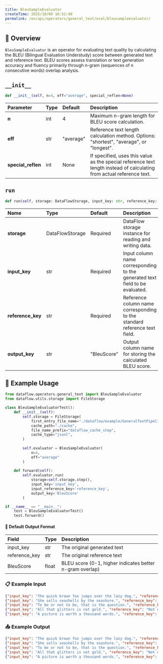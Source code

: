 ```yaml
---
title: BleuSampleEvaluator
createTime: 2025/10/09 16:52:48
permalink: /en/api/operators/general_text/eval/bleusampleevaluator/
---
```


## 📘 Overview

`BleuSampleEvaluator` is an operator for evaluating text quality by calculating the BLEU (Bilingual Evaluation Understudy) score between generated text and reference text. BLEU scores assess translation or text generation accuracy and fluency primarily through n-gram (sequences of n consecutive words) overlap analysis.

## `__init__`

```python
def __init__(self, n=4, eff="average", special_reflen=None)
```

| Parameter | Type | Default | Description |
| :--- | :-- | :--- | :--- |
| **n** | int | 4 | Maximum n-gram length for BLEU score calculation. |
| **eff** | str | "average" | Reference text length calculation method. Options: "shortest", "average", or "longest". |
| **special_reflen** | int | None | If specified, uses this value as the special reference text length instead of calculating from actual reference text. |

## `run`

```python
def run(self, storage: DataFlowStorage, input_key: str, reference_key: str, output_key: str='BleuScore')
```

| Name | Type | Default | Description |
| :--- | :--- | :--- | :--- |
| **storage** | DataFlowStorage | Required | DataFlow storage instance for reading and writing data. |
| **input_key** | str | Required | Input column name corresponding to the generated text field to be evaluated. |
| **reference_key** | str | Required | Reference column name corresponding to the standard reference text field. |
| **output_key** | str | "BleuScore" | Output column name for storing the calculated BLEU score. |

## 🧠 Example Usage
```python
from dataflow.operators.general_text import BleuSampleEvaluator
from dataflow.utils.storage import FileStorage

class BleuSampleEvaluatorTest():
    def __init__(self):
        self.storage = FileStorage(
            first_entry_file_name="./dataflow/example/GeneralTextPipeline/gen_input.jsonl",
            cache_path="./cache",
            file_name_prefix="dataflow_cache_step",
            cache_type="jsonl",
        )
        
        self.evaluator = BleuSampleEvaluator(
            n=4,
            eff="average"
        )
        
    def forward(self):
        self.evaluator.run(
            storage=self.storage.step(),
            input_key='input_key',
            input_reference_key='reference_key',
            output_key='BleuScore'
        )

if __name__ == "__main__":
    test = BleuSampleEvaluatorTest()
    test.forward()
```

#### 🧾 Default Output Format
| Field | Type | Description |
| :--- | :-- | :--- |
| input_key | str | The original generated text |
| reference_key | str | The original reference text |
| BleuScore | float | BLEU score (0-1, higher indicates better n-gram overlap) |

### 📋 Example Input
```json
{"input_key": "The quick brown fox jumps over the lazy dog.", "reference_key": "A fast brown fox leaps over a lazy dog."}
{"input_key": "She sells seashells by the seashore.", "reference_key": "She is selling shells by the beach."}
{"input_key": "To be or not to be, that is the question.", "reference_key": "The question is whether to be or not."}
{"input_key": "All that glitters is not gold.", "reference_key": "Not everything that shines is gold."}
{"input_key": "A picture is worth a thousand words.", "reference_key": "A single image can convey so much meaning."}
```

### 📤 Example Output
```json
{"input_key": "The quick brown fox jumps over the lazy dog.", "reference_key": "A fast brown fox leaps over a lazy dog.", "BleuScore": 0.5555555554}
{"input_key": "She sells seashells by the seashore.", "reference_key": "She is selling shells by the beach.", "BleuScore": 0.4232408623}
{"input_key": "To be or not to be, that is the question.", "reference_key": "The question is whether to be or not.", "BleuScore": 0.4}
{"input_key": "All that glitters is not gold.", "reference_key": "Not everything that shines is gold.", "BleuScore": 0.4999999998}
{"input_key": "A picture is worth a thousand words.", "reference_key": "A single image can convey so much meaning.", "BleuScore": 0.1238396999}
```
